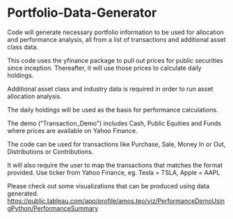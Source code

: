 # Portfolio-Data-Generator
Code will generate necessary portfolio information to be used for allocation and performance analysis, all from a list of transactions and additional asset class data.

This code uses the yfinance package to pull out prices for public securities since inception. Thereafter, it will use those prices to calculate daily holdings.

Additional asset class and industry data is required in order to run asset allocation analysis.

The daily holdings will be used as the basis for performance calculations.

The demo ("Transaction_Demo") includes Cash, Public Equities and Funds where prices are available on Yahoo Finance.

The code can be used for transactions like Purchase, Sale, Money In or Out, Distributions or Contributions.

It will also require the user to map the transactions that matches the format provided. Use ticker from Yahoo Finance, eg. Tesla = TSLA, Apple = AAPL

Please check out some visualizations that can be produced using data generated.
https://public.tableau.com/app/profile/amos.teo/viz/PerformanceDemoUsingPython/PerformanceSummary
